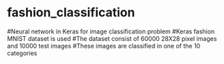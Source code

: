 # fashion_classification
#Neural network in Keras for image classification problem
#Keras fashion MNIST dataset is used
#The dataset consist of 60000 28X28 pixel images and 10000 test images
#These images are classified in one of the 10 categories
